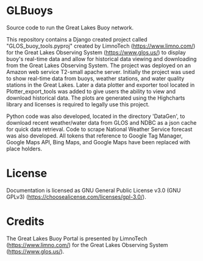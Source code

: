 # GLBuoys
Source code to run the Great Lakes Buoy network. 

This repository contains a Django created project called "GLOS_buoy_tools.pyproj" created by LimnoTech (https://www.limno.com/) for the Great Lakes Observing System (https://www.glos.us/) to display buoy's real-time data and allow for historical data viewing and downloading from the Great Lakes Observing System. The project was deployed on an Amazon web service T2-small apache server. Initially the project was used to show real-time data from buoys, weather stations, and water quality stations in the Great Lakes. Later a data plotter and exporter tool located in Plotter_export_tools was added to give users the ability to view and download historical data. The plots are generated using the Highcharts library and licenses is required to legally use this project.

Python code was also developed, located in the directory 'DataGen', to download recent weather/water data from GLOS and NDBC as a json cache for quick data retrieval. Code to scrape National Weather Service forecast was also developed. All tokens that reference to Google Tag Manager, Google Maps API, Bing Maps, and Google Maps have been replaced with place holders. 

# License
Documentation is licensed as GNU General Public License v3.0 (GNU GPLv3) (https://choosealicense.com/licenses/gpl-3.0/). 

# Credits
The Great Lakes Buoy Portal is presented by LimnoTech (https://www.limno.com/) for the Great Lakes Observing System (https://www.glos.us/).
